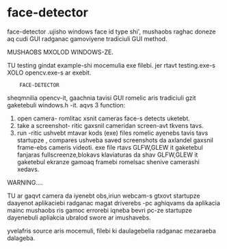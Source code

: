 # face-detector
face-detector .ujisho windows face id type shi',  mushaobs raghac doneze aq cudi GUI radganac gamoviyene tradiciuli GUI method.


MUSHAOBS MXOLOD WINDOWS-ZE.


TU testing gindat example-shi mocemulia exe filebi. jer rtavt testing.exe-s  XOLO opencv.exe-s ar exebit.


        FACE-DETECTOR

sheqmnilia opencv-it, gaachnia tavisi GUI romelic aris tradiciuli gzit gaketebuli windows.h -it.
aqvs 3 function:
1. open camera- romlitac xsnit cameras face-s detects uketebt.
2. take a screenshot- ritic gaxsnil cameridan screen-avt tkvens tavs.
3. run -ritic ushvebt mtavar kods (exe) files romelic ayenebs tavis tavs startupze , compares ushveba saved screenshots da axlandel gaxsnil frame-ebs cameris videoti.
exe file rtavs GLFW,GLEW it gaketebul fanjaras fullscreenze,blokavs klaviaturas da shav GLFW,GLEW it gaketebul ekranze gamoaq framebi romelsac shenive camerashi xedavs.


WARNING....

TU ar gaqvt camera da iyenebt obs,iriun webcam-s gtxovt startupze daayenot aplikaciebi radganac magat driverebs -pc aghiqvams
da aplikacia mainc mushaobs ris gamoc errorebi iqneba bevri pc-ze startupze dayenebuli apliakcia ubralod swore ar imushavebs.


yvelafris source aris mocemuli, filebi ki daulagebelia radganac mezaraeba dalageba.
